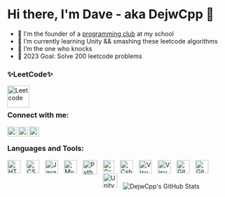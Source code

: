 # Hi there, I'm Dave - aka DejwCpp 👋

- 💼 I'm the founder of a [programming club][club] at my school
- 🏹 I’m currently learning Unity && smashing these leetcode algorithms
- 🤙 I’m the one who knocks
- 🎯 2023 Goal: Solve 200 leetcode problems

### ✨LeetCode✨

[<img align="left" alt="Leetcode" width="50px" src="https://leetcode.com/static/images/LeetCode_logo_rvs.png"/>][leetcode]

<br/>
<br/>

### Connect with me:

[<img align="left" margin-left="200px" alt="Unity" width="22px" src="https://cdn-icons-png.flaticon.com/512/5969/5969347.png"/>][unity]
[<img align="left" alt="Facebook" width="22px" src="https://cdn.jsdelivr.net/gh/devicons/devicon/icons/facebook/facebook-original.svg"/>][facebook]
[<img align="left" alt="Instagram" width="22px" src="https://cdn-icons-png.flaticon.com/512/174/174855.png"/>][instagram]

<br/>

### Languages and Tools:
          
<img align="left" alt="HTML5" width="30px" src="https://cdn.jsdelivr.net/gh/devicons/devicon/icons/html5/html5-original.svg" style="padding-right:10px;" />
<img align="left" alt="CSS3" width="30px" src="https://cdn.jsdelivr.net/gh/devicons/devicon/icons/css3/css3-original.svg" style="padding-right:10px;" />
<img align="left" alt="JavaScript" width="30px" src="https://cdn.jsdelivr.net/gh/devicons/devicon/icons/javascript/javascript-original.svg" style="padding-right:10px;" />    
<img align="left" alt="MySQL" width="30px" src="https://cdn.jsdelivr.net/gh/devicons/devicon/icons/mysql/mysql-original.svg" style="padding-right:10px;" />
<img align="left" alt="Python" width="33px" src="https://cdn.jsdelivr.net/gh/devicons/devicon/icons/python/python-original.svg" style="padding-right:10px;" />  
<img align="left" alt="Cpp" width="26px" src="https://upload.wikimedia.org/wikipedia/commons/thumb/1/18/ISO_C%2B%2B_Logo.svg/800px-ISO_C%2B%2B_Logo.svg.png" style="padding-right:10px;" />
<img align="left" alt="Csharp" width="30px" src="https://cdn.jsdelivr.net/gh/devicons/devicon/icons/csharp/csharp-original.svg" style="padding-right:10px;" />
<img align="left" alt="Visual Studio Code" width="30px" src="https://cdn.jsdelivr.net/gh/devicons/devicon/icons/vscode/vscode-original.svg" style="padding-right:10px;" />
<img align="left" alt="Visual Studio" width="30px" src="https://cdn.jsdelivr.net/gh/devicons/devicon/icons/visualstudio/visualstudio-plain.svg" style="padding-right:10px;" />
<img align="left" alt="Git" width="30px" src="https://cdn.jsdelivr.net/gh/devicons/devicon/icons/git/git-original.svg" style="padding-right:10px;" />
<img align="left" alt="GitHub" width="30px" src="https://user-images.githubusercontent.com/3369400/139447912-e0f43f33-6d9f-45f8-be46-2df5bbc91289.png" style="padding-right:10px;" />
<img align="left" alt="Unity" width="33px" src="https://cdn-icons-png.flaticon.com/512/5969/5969347.png" style="padding-right:10px;" />

<br/>
<br/>
<br/>

  <img align="left" alt="DejwCpp's GitHub Stats" src="https://github-readme-stats.vercel.app/api?username=DejwCpp&show_icons=true&hide_border=false&title_color=ff652f&icon_color=FFE400&bg_color=09131B&text_color=ffffff&border_color=0c1a25" />
  

[club]: https://github.com/Zespol-Szkol-Ekonomicznych-w-Opolu
[unity]: https://learn.unity.com/u/63a987e9edbc2a770a7fbe96?tab=profile
[facebook]: https://www.facebook.com/DawidKruuk
[instagram]: https://www.instagram.com/dejwcpp/
[leetcode]: https://leetcode.com/DaveCpp/
